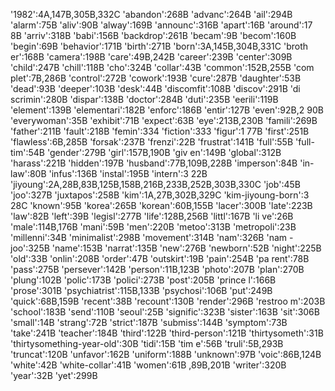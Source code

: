 '1982':4A,147B,305B,332C 'abandon':268B 'advanc':264B 'ail':294B 'alarm':75B 'aliv':90B 'alway':169B 'announc':316B 'apart':16B 'around':17
8B 'arriv':318B 'babi':156B 'backdrop':261B 'becam':9B 'becom':160B 'begin':69B 'behavior':171B 'birth':271B 'born':3A,145B,304B,331C 'broth
er':168B 'camera':198B 'care':49B,242B 'career':239B 'center':309B 'child':247B 'chill':118B 'cho':324B 'collar':43B 'common':152B,255B 'com
plet':7B,286B 'control':272B 'cowork':193B 'cure':287B 'daughter':53B 'dead':93B 'deeper':103B 'desk':44B 'discomfit':108B 'discov':291B 'di
scrimin':280B 'dispar':138B 'doctor':284B 'duti':235B 'eerili':119B 'element':139B 'elementari':182B 'enforc':186B 'entir':127B 'even':92B,2
90B 'everywoman':35B 'exhibit':71B 'expect':63B 'eye':213B,230B 'famili':269B 'father':211B 'fault':218B 'femin':334 'fiction':333 'figur':1
77B 'first':251B 'flawless':6B,285B 'forsak':237B 'frenzi':22B 'frustrat':141B 'full':55B 'full-tim':54B 'gender':279B 'girl':157B,190B 'giv
en':149B 'global':312B 'harass':221B 'hidden':197B 'husband':77B,109B,228B 'imperson':84B 'in-law':80B 'infus':136B 'instal':195B 'intern':3
22B 'jiyoung':2A,28B,83B,125B,158B,216B,233B,252B,303B,330C 'job':45B 'joo':327B 'juxtapos':258B 'kim':1A,27B,302B,329C 'kim-jiyoung-born':3
28C 'known':95B 'korea':265B 'korean':60B,155B 'lacer':300B 'late':223B 'law':82B 'left':39B 'legisl':277B 'life':128B,256B 'littl':167B 'li
ve':26B 'male':114B,176B 'mani':59B 'men':220B 'metoo':313B 'metropoli':23B 'millenni':34B 'minimalist':298B 'movement':314B 'nam':326B 'nam
-joo':325B 'name':153B 'narrat':135B 'new':276B 'newborn':52B 'night':225B 'old':33B 'onlin':208B 'order':47B 'outskirt':19B 'pain':254B 'pa
rent':78B 'pass':275B 'persever':142B 'person':11B,123B 'photo':207B 'plan':270B 'plung':102B 'polic':173B 'polici':273B 'post':205B 'prince
l':166B 'prose':301B 'psychiatrist':115B,133B 'psychosi':106B 'put':249B 'quick':68B,159B 'recent':38B 'recount':130B 'render':296B 'restroo
m':203B 'school':183B 'send':110B 'seoul':25B 'signific':323B 'sister':163B 'sit':306B 'small':14B 'strang':72B 'strict':187B 'submiss':144B
 'symptom':73B 'take':241B 'teacher':184B 'third':122B 'third-person':121B 'thirtysometh':31B 'thirtysomething-year-old':30B 'tidi':15B 'tim
e':56B 'truli':5B,293B 'truncat':120B 'unfavor':162B 'uniform':188B 'unknown':97B 'voic':86B,124B 'white':42B 'white-collar':41B 'women':61B
,89B,201B 'writer':320B 'year':32B 'yet':299B